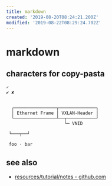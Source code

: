 ```yaml
---
title: markdown
created: '2019-08-20T08:24:21.200Z'
modified: '2019-08-22T08:29:24.702Z'
---
```


# markdown

## characters for copy-pasta

```
✓   
✔ ✘


  ┌────────────────┬──────────────┐
  │ Ethernet Frame │ VXLAN-Header │
  └────────────────┴──┬───────────┘
                      └─ VNID

 └───┬──┘

 foo · bar
```

## see also
- [resources/tutorial/notes - github.com](https://github.com/notable/notable/tree/master/resources/tutorial/notes)
